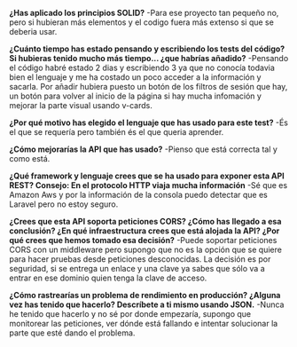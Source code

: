 **¿Has aplicado los principios SOLID?**
-Para ese proyecto tan pequeño no, pero si hubieran más elementos y el codigo fuera más extenso si que se deberia usar.

**¿Cuánto tiempo has estado pensando y escribiendo los tests del código? Si hubieras tenido mucho más tiempo... ¿que habrías añadido?**
-Pensando el código habré estado 2 dias y escribiendo 3 ya que no conocía todavia bien el lenguaje y me ha costado un poco acceder a la información y sacarla.
Por añadir hubiera puesto un botón de los filtros de sesión que hay, un botón para volver al inicio de la página si hay mucha infomación y mejorar la parte visual usando v-cards.

**¿Por qué motivo has elegido el lenguaje que has usado para este test?**
-És el que se requería pero también és el que queria aprender.

**¿Cómo mejorarías la API que has usado?**
-Pienso que está correcta tal y como está.

**¿Qué framework y lenguaje crees que se ha usado para exponer esta API REST? Consejo: En el protocolo HTTP viaja mucha información**
-Sé que es Amazon Aws y por la información de la consola puedo detectar que es Laravel pero no estoy seguro.

**¿Crees que esta API soporta peticiones CORS? ¿Cómo has llegado a esa conclusión?
¿En qué infraestructura crees que está alojada la API? ¿Por qué crees que hemos tomado esa decisión?**
-Puede soportar peticiones CORS con un middleware pero supongo que no es la opción que se quiere para hacer pruebas desde peticiones desconocidas. La decisión es por seguridad, si se entrega un enlace y una clave ya sabes que sólo va a entrar en ese dominio quien tenga la clave de acceso.

**¿Cómo rastrearías un problema de rendimiento en producción? ¿Alguna vez has tenido que hacerlo?
Descríbete a ti mismo usando JSON.**
-Nunca he tenido que hacerlo y no sé por donde empezaría, supongo que monitorear las peticiones, ver dónde está fallando e intentar solucionar la parte que esté dando el problema.